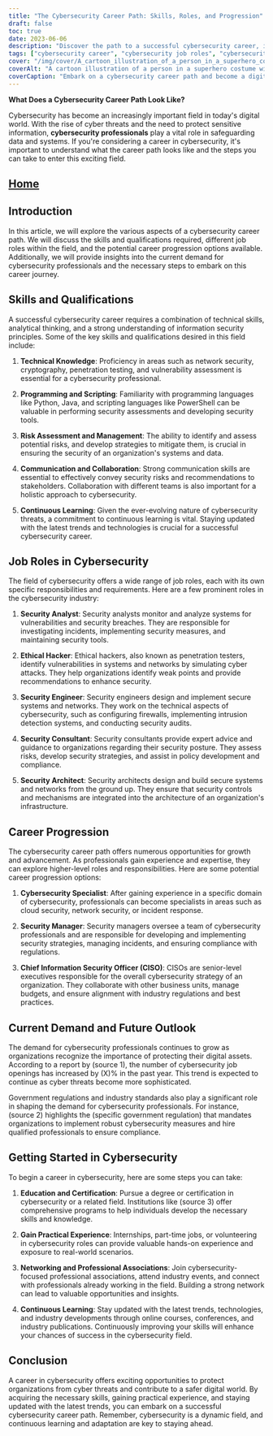 ```yaml
---
title: "The Cybersecurity Career Path: Skills, Roles, and Progression"
draft: false
toc: true
date: 2023-06-06
description: "Discover the path to a successful cybersecurity career, including skills required, various job roles, and opportunities for advancement."
tags: ["cybersecurity career", "cybersecurity job roles", "cybersecurity skills", "career progression", "cybersecurity demand", "cybersecurity education", "cybersecurity certifications", "networking in cybersecurity", "continuous learning", "cybersecurity trends", "cybersecurity industry", "technical knowledge", "programming skills", "risk assessment", "communication skills", "ethical hacking", "security analyst", "security engineer", "security consultant", "security architect", "cybersecurity specialist", "security manager", "CISO", "cybersecurity regulations", "cybersecurity job market", "starting a cybersecurity career", "cybersecurity qualifications", "cybersecurity experience", "professional associations in cybersecurity", "cybersecurity networking", "latest cybersecurity trends"]
cover: "/img/cover/A_cartoon_illustration_of_a_person_in_a_superhero_costume.png"
coverAlt: "A cartoon illustration of a person in a superhero costume with a shield and lock symbols, representing cybersecurity."
coverCaption: "Embark on a cybersecurity career path and become a digital defender."
---
```


**What Does a Cybersecurity Career Path Look Like?**

Cybersecurity has become an increasingly important field in today's digital world. With the rise of cyber threats and the need to protect sensitive information, **cybersecurity professionals** play a vital role in safeguarding data and systems. If you're considering a career in cybersecurity, it's important to understand what the career path looks like and the steps you can take to enter this exciting field.

## [Home](/cyber-security-career-playbook-start/)

## Introduction

In this article, we will explore the various aspects of a cybersecurity career path. We will discuss the skills and qualifications required, different job roles within the field, and the potential career progression options available. Additionally, we will provide insights into the current demand for cybersecurity professionals and the necessary steps to embark on this career journey.

## Skills and Qualifications

A successful cybersecurity career requires a combination of technical skills, analytical thinking, and a strong understanding of information security principles. Some of the key skills and qualifications desired in this field include:

1. **Technical Knowledge**: Proficiency in areas such as network security, cryptography, penetration testing, and vulnerability assessment is essential for a cybersecurity professional.

2. **Programming and Scripting**: Familiarity with programming languages like Python, Java, and scripting languages like PowerShell can be valuable in performing security assessments and developing security tools.

3. **Risk Assessment and Management**: The ability to identify and assess potential risks, and develop strategies to mitigate them, is crucial in ensuring the security of an organization's systems and data.

4. **Communication and Collaboration**: Strong communication skills are essential to effectively convey security risks and recommendations to stakeholders. Collaboration with different teams is also important for a holistic approach to cybersecurity.

5. **Continuous Learning**: Given the ever-evolving nature of cybersecurity threats, a commitment to continuous learning is vital. Staying updated with the latest trends and technologies is crucial for a successful cybersecurity career.

## Job Roles in Cybersecurity

The field of cybersecurity offers a wide range of job roles, each with its own specific responsibilities and requirements. Here are a few prominent roles in the cybersecurity industry:

1. **Security Analyst**: Security analysts monitor and analyze systems for vulnerabilities and security breaches. They are responsible for investigating incidents, implementing security measures, and maintaining security tools.

2. **Ethical Hacker**: Ethical hackers, also known as penetration testers, identify vulnerabilities in systems and networks by simulating cyber attacks. They help organizations identify weak points and provide recommendations to enhance security.

3. **Security Engineer**: Security engineers design and implement secure systems and networks. They work on the technical aspects of cybersecurity, such as configuring firewalls, implementing intrusion detection systems, and conducting security audits.

4. **Security Consultant**: Security consultants provide expert advice and guidance to organizations regarding their security posture. They assess risks, develop security strategies, and assist in policy development and compliance.

5. **Security Architect**: Security architects design and build secure systems and networks from the ground up. They ensure that security controls and mechanisms are integrated into the architecture of an organization's infrastructure.

## Career Progression

The cybersecurity career path offers numerous opportunities for growth and advancement. As professionals gain experience and expertise, they can explore higher-level roles and responsibilities. Here are some potential career progression options:

1. **Cybersecurity Specialist**: After gaining experience in a specific domain of cybersecurity, professionals can become specialists in areas such as cloud security, network security, or incident response.

2. **Security Manager**: Security managers oversee a team of cybersecurity professionals and are responsible for developing and implementing security strategies, managing incidents, and ensuring compliance with regulations.

3. **Chief Information Security Officer (CISO)**: CISOs are senior-level executives responsible for the overall cybersecurity strategy of an organization. They collaborate with other business units, manage budgets, and ensure alignment with industry regulations and best practices.

## Current Demand and Future Outlook

The demand for cybersecurity professionals continues to grow as organizations recognize the importance of protecting their digital assets. According to a report by (source 1), the number of cybersecurity job openings has increased by (X)% in the past year. This trend is expected to continue as cyber threats become more sophisticated.

Government regulations and industry standards also play a significant role in shaping the demand for cybersecurity professionals. For instance, (source 2) highlights the (specific government regulation) that mandates organizations to implement robust cybersecurity measures and hire qualified professionals to ensure compliance.

## Getting Started in Cybersecurity

To begin a career in cybersecurity, here are some steps you can take:

1. **Education and Certification**: Pursue a degree or certification in cybersecurity or a related field. Institutions like (source 3) offer comprehensive programs to help individuals develop the necessary skills and knowledge.

2. **Gain Practical Experience**: Internships, part-time jobs, or volunteering in cybersecurity roles can provide valuable hands-on experience and exposure to real-world scenarios.

3. **Networking and Professional Associations**: Join cybersecurity-focused professional associations, attend industry events, and connect with professionals already working in the field. Building a strong network can lead to valuable opportunities and insights.

4. **Continuous Learning**: Stay updated with the latest trends, technologies, and industry developments through online courses, conferences, and industry publications. Continuously improving your skills will enhance your chances of success in the cybersecurity field.

## Conclusion

A career in cybersecurity offers exciting opportunities to protect organizations from cyber threats and contribute to a safer digital world. By acquiring the necessary skills, gaining practical experience, and staying updated with the latest trends, you can embark on a successful cybersecurity career path. Remember, cybersecurity is a dynamic field, and continuous learning and adaptation are key to staying ahead.